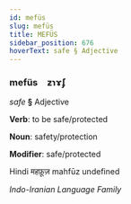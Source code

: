 ```yaml
---
id: mefüs
slug: mefüs
title: MEFÜS
sidebar_position: 676
hoverText: safe § Adjective
---
```


### mefüs&emsp;<span kind="abugida">ƶɿɤ́ʄ</span>

*safe* **§** Adjective

**Verb**: to be safe/protected

**Noun**: safety/protection

**Modifier**: safe/protected

Hindi महफ़ूज़ mahfūz undefined

*Indo-Iranian Language Family*